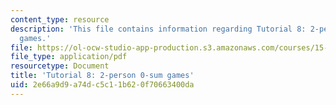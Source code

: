 ```yaml
---
content_type: resource
description: 'This file contains information regarding Tutorial 8: 2-person 0-sum
  games.'
file: https://ol-ocw-studio-app-production.s3.amazonaws.com/courses/15-053-optimization-methods-in-management-science-spring-2013/2e66a9d9a74dc5c11b620f70663400da_MIT15_053S13_tut08.pdf
file_type: application/pdf
resourcetype: Document
title: 'Tutorial 8: 2-person 0-sum games'
uid: 2e66a9d9-a74d-c5c1-1b62-0f70663400da
---
```

